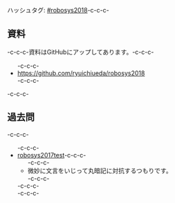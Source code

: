 ハッシュタグ: <a href="https://twitter.com/hashtag/robosys2018?f=tweets&amp;src=hash">#robosys2018</a>-c-c-c-<h2>資料</h2>-c-c-c-資料はGitHubにアップしてあります。-c-c-c-<ul>-c-c-c- 	<li><a href="https://github.com/ryuichiueda/robosys2018">https://github.com/ryuichiueda/robosys2018</a></li>-c-c-c-</ul>-c-c-c-<h2>過去問</h2>-c-c-c-<ul>-c-c-c- 	<li><a href="https://lab.ueda.tech/wp-content/uploads/2019/01/robosys2017test.pdf">robosys2017test</a>-c-c-c-<ul>-c-c-c- 	<li>微妙に文言をいじって丸暗記に対抗するつもりです。</li>-c-c-c-</ul>-c-c-c-</li>-c-c-c-</ul>
